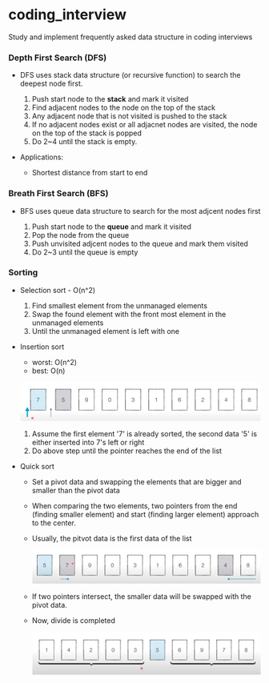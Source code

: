 # coding_interview
Study and implement frequently asked data structure in coding interviews

### Depth First Search (DFS)
  - DFS uses stack data structure (or recursive function) to search the deepest node first.
  
    1. Push start node to the **stack** and mark it visited
    2. Find adjacent nodes to the node on the top of the stack
    3. Any adjacent node that is not visited is pushed to the stack
    4. If no adjacent nodes exist or all adjacnet nodes are visited, the node on the top of the stack is popped
    5. Do 2~4 until the stack is empty.

  - Applications:

    - Shortest distance from start to end 

### Breath First Search (BFS) 
  - BFS uses queue data structure to search for the most adjcent nodes first

    1. Push start node to the **queue** and mark it visited
    2. Pop the node from the queue
    3. Push unvisited adjcent nodes to the queue and mark them visited
    4. Do 2~3 until the queue is empty

### Sorting
  - Selection sort - O(n^2)
    
    1. Find smallest element from the unmanaged elements
    2. Swap the found element with the front most element in the unmanaged elements
    3. Until the unmanaged element is left with one

  - Insertion sort
    - worst: O(n^2)
    - best: O(n)
   
    ![alt text](https://github.com/epicjung/coding_interview/blob/main/images/insertion_sort.png?raw=true)
    
    1. Assume the first element '7' is already sorted, the second data '5' is either inserted into 7's left or right
    2. Do above step until the pointer reaches the end of the list
  
  - Quick sort
    - Set a pivot data and swapping the elements that are bigger and smaller than the pivot data
    - When comparing the two elements, two pointers from the end (finding smaller element) and start (finding larger element) approach to the center.
    - Usually, the pitvot data is the first data of the list
       
      ![alt text](https://github.com/epicjung/coding_interview/blob/main/images/quick_sort.png?raw=true)

    - If two pointers intersect, the smaller data will be swapped with the pivot data.
    - Now, divide is completed
      
      ![alt text](https://github.com/epicjung/coding_interview/blob/main/images/quick_sort_divide.png?raw=true)


